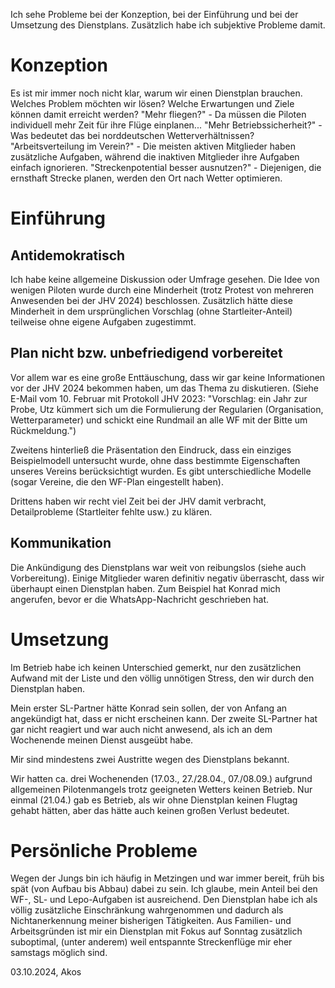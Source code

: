 Ich sehe Probleme bei der Konzeption, bei der Einführung und bei der Umsetzung des Dienstplans. Zusätzlich habe ich subjektive Probleme damit.

# Konzeption
Es ist mir immer noch nicht klar, warum wir einen Dienstplan brauchen. 
Welches Problem möchten wir lösen? Welche Erwartungen und Ziele können damit erreicht werden? 
"Mehr fliegen?" - Da müssen die Piloten individuell mehr Zeit für ihre Flüge einplanen...
"Mehr Betriebssicherheit?" - Was bedeutet das bei norddeutschen Wetterverhältnissen? 
"Arbeitsverteilung im Verein?" - Die meisten aktiven Mitglieder haben zusätzliche Aufgaben, während die inaktiven Mitglieder ihre Aufgaben einfach ignorieren. 
"Streckenpotential besser ausnutzen?" - Diejenigen, die ernsthaft Strecke planen, werden den Ort nach Wetter optimieren.

# Einführung

## Antidemokratisch

Ich habe keine allgemeine Diskussion oder Umfrage gesehen. Die Idee von wenigen Piloten wurde durch eine Minderheit (trotz Protest von mehreren Anwesenden bei der JHV 2024) beschlossen. Zusätzlich hätte diese Minderheit in dem ursprünglichen Vorschlag (ohne Startleiter-Anteil) teilweise ohne eigene Aufgaben zugestimmt.

## Plan nicht bzw. unbefriedigend vorbereitet

Vor allem war es eine große Enttäuschung, dass wir gar keine Informationen vor der JHV 2024 bekommen haben, um das Thema zu diskutieren. (Siehe E-Mail vom 10. Februar mit Protokoll JHV 2023: "Vorschlag: ein Jahr zur Probe, Utz kümmert sich um die Formulierung der Regularien (Organisation, Wetterparameter) und schickt eine Rundmail an alle WF mit der Bitte um Rückmeldung.")

Zweitens hinterließ die Präsentation den Eindruck, dass ein einziges Beispielmodell untersucht wurde, ohne dass bestimmte Eigenschaften unseres Vereins berücksichtigt wurden. Es gibt unterschiedliche Modelle (sogar Vereine, die den WF-Plan eingestellt haben).

Drittens haben wir recht viel Zeit bei der JHV damit verbracht, Detailprobleme (Startleiter fehlte usw.) zu klären.

## Kommunikation

Die Ankündigung des Dienstplans war weit von reibungslos (siehe auch Vorbereitung). Einige Mitglieder waren definitiv negativ überrascht, dass wir überhaupt einen Dienstplan haben. Zum Beispiel hat Konrad mich angerufen, bevor er die WhatsApp-Nachricht geschrieben hat.

# Umsetzung

Im Betrieb habe ich keinen Unterschied gemerkt, nur den zusätzlichen Aufwand mit der Liste und den völlig unnötigen Stress, den wir durch den Dienstplan haben.

Mein erster SL-Partner hätte Konrad sein sollen, der von Anfang an angekündigt hat, dass er nicht erscheinen kann. Der zweite SL-Partner hat gar nicht reagiert und war auch nicht anwesend, als ich an dem Wochenende meinen Dienst ausgeübt habe.

Mir sind mindestens zwei Austritte wegen des Dienstplans bekannt.

Wir hatten ca. drei Wochenenden (17.03., 27./28.04., 07./08.09.) aufgrund allgemeinen Pilotenmangels trotz geeigneten Wetters keinen Betrieb. Nur einmal (21.04.) gab es Betrieb, als wir ohne Dienstplan keinen Flugtag gehabt hätten, aber das hätte auch keinen großen Verlust bedeutet.

# Persönliche Probleme

Wegen der Jungs bin ich häufig in Metzingen und war immer bereit, früh bis spät (von Aufbau bis Abbau) dabei zu sein. Ich glaube, mein Anteil bei den WF-, SL- und Lepo-Aufgaben ist ausreichend. Den Dienstplan habe ich als völlig zusätzliche Einschränkung wahrgenommen und dadurch als Nichtanerkennung meiner bisherigen Tätigkeiten. Aus Familien- und Arbeitsgründen ist mir ein Dienstplan mit Fokus auf Sonntag zusätzlich suboptimal, (unter anderem) weil entspannte Streckenflüge mir eher samstags möglich sind.

03.10.2024, Akos
